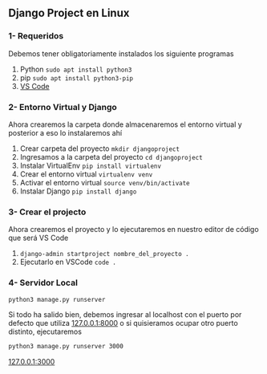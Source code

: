 ## Django Project en Linux
### 1- Requeridos
Debemos tener obligatoriamente instalados los siguiente programas
1. Python `sudo apt install python3`
2. pip `sudo apt install python3-pip`
3. [VS Code](https://code.visualstudio.com/sha/download?build=stable&os=linux-deb-x64)

### 2- Entorno Virtual y Django
Ahora crearemos la carpeta donde almacenaremos el entorno virtual y posterior a eso lo instalaremos ahí
1. Crear carpeta del proyecto `mkdir djangoproject`
2. Ingresamos a la carpeta del proyecto `cd djangoproject`
3. Instalar VirtualEnv `pip install virtualenv`
4. Crear el entorno virtual `virtualenv venv`
5. Activar el entorno virtual `source venv/bin/activate`
6. Instalar Django `pip install django`

### 3- Crear el projecto
Ahora crearemos el proyecto y lo ejecutaremos en nuestro editor de código que será VS Code
1. `django-admin startproject nombre_del_proyecto .`
2. Ejecutarlo en VSCode `code .`

### 4- Servidor Local
```bash
python3 manage.py runserver
```
Si todo ha salido bien, debemos ingresar al localhost con el puerto por defecto que utiliza [127.0.0.1:8000](http://127.0.0.1:8000) o si quisieramos ocupar otro puerto distinto, ejecutaremos 
```bash 
python3 manage.py runserver 3000
```
[127.0.0.1:3000](http://127.0.0.1:3000)
